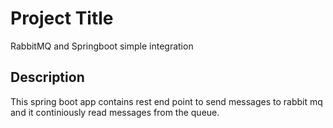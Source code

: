 # Project Title
RabbitMQ and Springboot simple integration
## Description
This spring boot app contains rest end point to send messages to rabbit mq and it continiously read messages from the queue.

